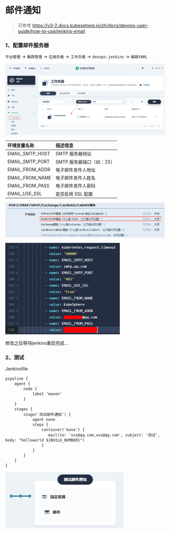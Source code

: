 # 邮件通知

> 可参考 https://v3-2.docs.kubesphere.io/zh/docs/devops-user-guide/how-to-use/jenkins-email

### 1、配置邮件服务器

`平台管理` -> `集群管理` -> `应用负载` -> `工作负载` -> `devops-jenkins` -> `编辑YAML`

![img.png](images/kubesphere-email-01.png)

| 环境变量名称    | 描述信息                  |
| :-------------- | :------------------------ |
| EMAIL_SMTP_HOST | SMTP 服务器地址           |
| EMAIL_SMTP_PORT | SMTP 服务器端口（如：25） |
| EMAIL_FROM_ADDR | 电子邮件发件人地址        |
| EMAIL_FROM_NAME | 电子邮件发件人姓名        |
| EMAIL_FROM_PASS | 电子邮件发件人密码        |
| EMAIL_USE_SSL   | 是否启用 SSL 配置         |

![img.png](images/kubesphere-email-02.png)

![img.png](images/kubesphere-email-03.png)

修改之后等待jenkins重启完成...

### 2、测试

Jenkinsfile

```shell
pipeline {
    agent {
        node {
            label 'maven'
        }
    }
    stages {
        stage('测试邮件通知') {
            agent none
            steps {
                container('base') {
                   mail(to: 'xxx@qq.com,xxx@qq.com', subject: '测试', body: "helloworld ${BUILD_NUMBER}")
                }
            }
        }
    }
}
```

![img.png](images/kubesphere-email-04.png)
